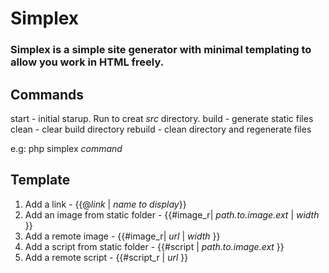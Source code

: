 # Simplex 
### Simplex is a simple site generator with minimal templating to allow you work in HTML freely.

## Commands
start - initial starup. Run to creat *src* directory.
build - generate static files
clean - clear build directory
rebuild - clean directory and regenerate files

e.g: php simplex *command*

## Template
1. Add a link - {{@*link* | *name to display*}}
2. Add an image from static folder - {{#image_r| *path.to.image.ext* | *width*  }}
3. Add a remote image - {{#image_r| *url* | *width*  }}
4. Add a script from static folder - {{#script | *path.to.image.ext* }}
4. Add a remote script - {{#script_r | *url* }}